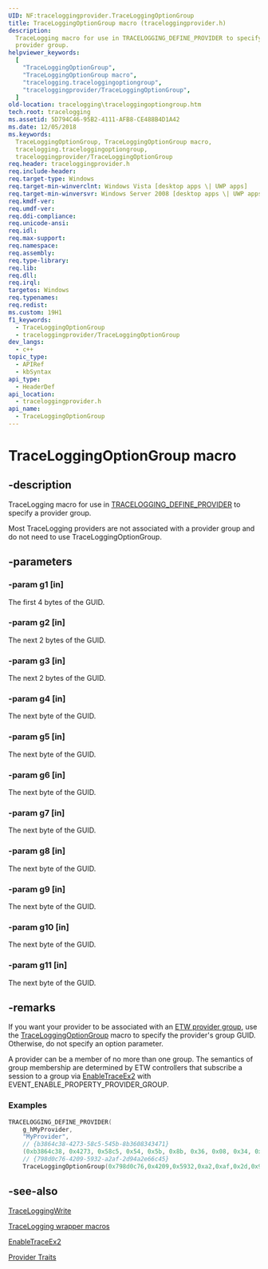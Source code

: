 ```yaml
---
UID: NF:traceloggingprovider.TraceLoggingOptionGroup
title: TraceLoggingOptionGroup macro (traceloggingprovider.h)
description:
  TraceLogging macro for use in TRACELOGGING_DEFINE_PROVIDER to specify a
  provider group.
helpviewer_keywords:
  [
    "TraceLoggingOptionGroup",
    "TraceLoggingOptionGroup macro",
    "tracelogging.traceloggingoptiongroup",
    "traceloggingprovider/TraceLoggingOptionGroup",
  ]
old-location: tracelogging\traceloggingoptiongroup.htm
tech.root: tracelogging
ms.assetid: 5D794C46-95B2-4111-AFB8-CE488B4D1A42
ms.date: 12/05/2018
ms.keywords:
  TraceLoggingOptionGroup, TraceLoggingOptionGroup macro,
  tracelogging.traceloggingoptiongroup,
  traceloggingprovider/TraceLoggingOptionGroup
req.header: traceloggingprovider.h
req.include-header:
req.target-type: Windows
req.target-min-winverclnt: Windows Vista [desktop apps \| UWP apps]
req.target-min-winversvr: Windows Server 2008 [desktop apps \| UWP apps]
req.kmdf-ver:
req.umdf-ver:
req.ddi-compliance:
req.unicode-ansi:
req.idl:
req.max-support:
req.namespace:
req.assembly:
req.type-library:
req.lib:
req.dll:
req.irql:
targetos: Windows
req.typenames:
req.redist:
ms.custom: 19H1
f1_keywords:
  - TraceLoggingOptionGroup
  - traceloggingprovider/TraceLoggingOptionGroup
dev_langs:
  - c++
topic_type:
  - APIRef
  - kbSyntax
api_type:
  - HeaderDef
api_location:
  - traceloggingprovider.h
api_name:
  - TraceLoggingOptionGroup
---
```


# TraceLoggingOptionGroup macro

## -description

TraceLogging macro for use in
[TRACELOGGING_DEFINE_PROVIDER](./nf-traceloggingprovider-tracelogging_define_provider.md)
to specify a provider group.

Most TraceLogging providers are not associated with a provider group and do not
need to use TraceLoggingOptionGroup.

## -parameters

### -param g1 [in]

The first 4 bytes of the GUID.

### -param g2 [in]

The next 2 bytes of the GUID.

### -param g3 [in]

The next 2 bytes of the GUID.

### -param g4 [in]

The next byte of the GUID.

### -param g5 [in]

The next byte of the GUID.

### -param g6 [in]

The next byte of the GUID.

### -param g7 [in]

The next byte of the GUID.

### -param g8 [in]

The next byte of the GUID.

### -param g9 [in]

The next byte of the GUID.

### -param g10 [in]

The next byte of the GUID.

### -param g11 [in]

The next byte of the GUID.

## -remarks

If you want your provider to be associated with an
[ETW provider group](/windows/win32/etw/provider-traits), use the
[TraceLoggingOptionGroup](./nf-traceloggingprovider-traceloggingoptiongroup.md)
macro to specify the provider's group GUID. Otherwise, do not specify an option
parameter.

A provider can be a member of no more than one group. The semantics of group
membership are determined by ETW controllers that subscribe a session to a group
via [EnableTraceEx2](../evntrace/nf-evntrace-enabletraceex2.md) with
EVENT_ENABLE_PROPERTY_PROVIDER_GROUP.

### Examples

```c
TRACELOGGING_DEFINE_PROVIDER(
    g_hMyProvider,
    "MyProvider",
    // {b3864c38-4273-58c5-545b-8b3608343471}
    (0xb3864c38, 0x4273, 0x58c5, 0x54, 0x5b, 0x8b, 0x36, 0x08, 0x34, 0x34, 0x71),
    // {798d0c76-4209-5932-a2af-2d94a2e66c45}
    TraceLoggingOptionGroup(0x798d0c76,0x4209,0x5932,0xa2,0xaf,0x2d,0x94,0xa2,0xe6,0x6c,0x45));
```

## -see-also

[TraceLoggingWrite](./nf-traceloggingprovider-traceloggingwrite.md)

[TraceLogging wrapper macros](/windows/desktop/tracelogging/tracelogging-wrapper-macros)

[EnableTraceEx2](../evntrace/nf-evntrace-enabletraceex2.md)

[Provider Traits](/windows/win32/etw/provider-traits)

